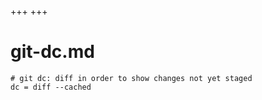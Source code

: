 +++
+++

# git-dc.md

```gitconfig
# git dc: diff in order to show changes not yet staged
dc = diff --cached
```